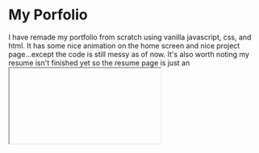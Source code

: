 # My Porfolio

I have remade my portfolio from scratch using vanilla javascript, css, and html. It has some nice animation on the home screen and nice project page...except the code is still messy as of now. It's also worth noting my resume isn't finished yet so the resume page is just an <iframe> of a google doc so it updates for me. I am working on fixing it up but will soon make it from scratch once again when I am more comfortable with React or another framework. 

## Future Ideas

* Showing an animated gif of the project when you over over it.
* Will eventually have a cool transition between pages instead of just using a lot of display: none.
* Cooler design stuff, IDK what I wanna do with it yet, but it will be cool.